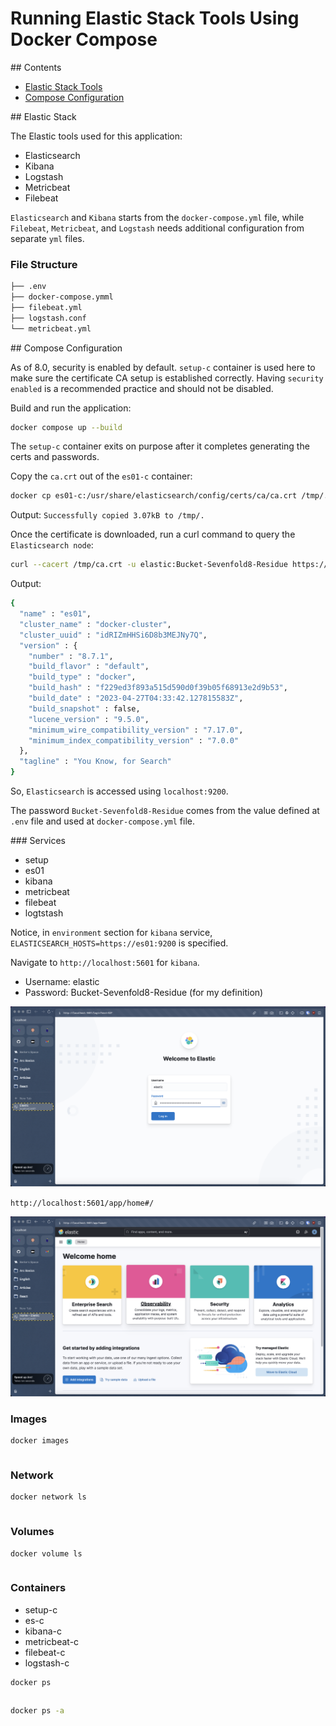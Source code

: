 # Running Elastic Stack Tools Using Docker Compose

## Contents

- [Elastic Stack Tools](#elastic-stack)
- [Compose Configuration](#compose)

## Elastic Stack <a name="elastic-stack"></a>

The Elastic tools used for this application:

- Elasticsearch
- Kibana
- Logstash
- Metricbeat
- Filebeat

`Elasticsearch` and `Kibana` starts from the `docker-compose.yml` file, while `Filebeat`, `Metricbeat`, and `Logstash` needs additional configuration from separate `yml` files.

### File Structure

```sh
├── .env
├── docker-compose.ymml
├── filebeat.yml
├── logstash.conf
└── metricbeat.yml
```

## Compose Configuration <a name="compose"></a>

As of 8.0, security is enabled by default. `setup-c` container is used here to make sure the certificate CA setup is established correctly. Having `security enabled` is a recommended practice and should not be disabled.

Build and run the application:

```sh
docker compose up --build
```

The `setup-c` container exits on purpose after it completes generating the certs and passwords.

Copy the `ca.crt` out of the `es01-c` container:

```sh
docker cp es01-c:/usr/share/elasticsearch/config/certs/ca/ca.crt /tmp/.
```

Output: `Successfully copied 3.07kB to /tmp/.`

Once the certificate is downloaded, run a curl command to query the `Elasticsearch node`:

```sh
curl --cacert /tmp/ca.crt -u elastic:Bucket-Sevenfold8-Residue https://localhost:9200
```

Output:

```sh
{
  "name" : "es01",
  "cluster_name" : "docker-cluster",
  "cluster_uuid" : "idRIZmHHSi6D8b3MEJNy7Q",
  "version" : {
    "number" : "8.7.1",
    "build_flavor" : "default",
    "build_type" : "docker",
    "build_hash" : "f229ed3f893a515d590d0f39b05f68913e2d9b53",
    "build_date" : "2023-04-27T04:33:42.127815583Z",
    "build_snapshot" : false,
    "lucene_version" : "9.5.0",
    "minimum_wire_compatibility_version" : "7.17.0",
    "minimum_index_compatibility_version" : "7.0.0"
  },
  "tagline" : "You Know, for Search"
}
```

So, `Elasticsearch` is accessed using `localhost:9200`.

The password `Bucket-Sevenfold8-Residue` comes from the value defined at `.env` file and used at `docker-compose.yml` file.

### Services

- setup
- es01
- kibana
- metricbeat
- filebeat
- logtstash

Notice, in `environment` section for `kibana` service, `ELASTICSEARCH_HOSTS=https://es01:9200` is specified.

Navigate to `http://localhost:5601` for `kibana`.

- Username: elastic
- Password: Bucket-Sevenfold8-Residue (for my definition)

![img](./assets/kibana1.png)

`http://localhost:5601/app/home#/`

![img](./assets/kibana2.png)

### Images

```sh
docker images
```

```sh

```

### Network

```sh
docker network ls
```

```sh

```

### Volumes

```sh
docker volume ls
```

```sh

```

### Containers

- setup-c
- es-c
- kibana-c
- metricbeat-c
- filebeat-c
- logstash-c

```sh
docker ps
```

```sh

```

```sh
docker ps -a
```

```sh

```
